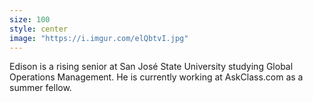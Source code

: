 ```yaml
---
size: 100
style: center
image: "https://i.imgur.com/elQbtvI.jpg"
---
```


Edison is a rising senior at San José State University studying Global Operations Management. He is currently working at AskClass.com as a summer fellow.

